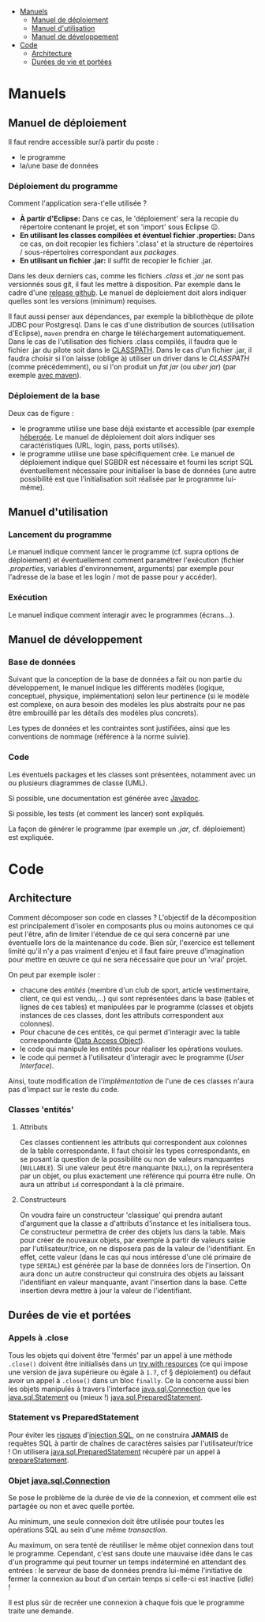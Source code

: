 - [Manuels](#orgc5af08d)
  - [Manuel de déploiement](#org2b6e584)
  - [Manuel d'utilisation](#org16d4fe6)
  - [Manuel de développement](#org80265c3)
- [Code](#org5a538f3)
  - [Architecture](#org878e228)
  - [Durées de vie et portées](#orge1d9127)



<a id="orgc5af08d"></a>

# Manuels


<a id="org2b6e584"></a>

## Manuel de déploiement

Il faut rendre accessible sur/à partir du poste :

-   le programme
-   la/une base de données


### Déploiement du programme

Comment l'application sera-t'elle utilisée ?

-   **À partir d'Eclipse:** Dans ce cas, le 'déploiement' sera la recopie du répertoire contenant le projet, et son 'import' sous Eclipse ☹.
-   **En utilisant les classes compilées et éventuel fichier .properties:** Dans ce cas, on doit recopier les fichiers '.class' et la structure de répertoires / sous-répertoires correspondant aux *packages*.
-   **En utilisant un fichier .jar:** il suffit de recopier le fichier .jar.

Dans les deux derniers cas, comme les fichiers *.class* et *.jar* ne sont pas versionnés sous git, il faut les mettre à disposition. Par exemple dans le cadre d'une [release github](https://blog.github.com/2013-07-02-release-your-software/). Le manuel de déploiement doit alors indiquer quelles sont les versions (minimum) requises.

Il faut aussi penser aux dépendances, par exemple la bibliothèque de pilote JDBC pour Postgresql. Dans le cas d'une distribution de sources (utilisation d'Eclipse), `maven` prendra en charge le téléchargement automatiquement. Dans le cas de l'utilisation des fichiers .class compilés, il faudra que le fichier .jar du pilote soit dans le [CLASSPATH](https://en.wikipedia.org/wiki/Classpath_(Java)). Dans le cas d'un fichier .jar, il faudra choisir si l'on laisse (oblige à) utiliser un driver dans le *CLASSPATH* (comme précédemment), ou si l'on produit un *fat jar* (ou *uber jar*) (par exemple [avec maven](https://dzone.com/articles/creating-executable-uber-jar%E2%80%99s)).


### Déploiement de la base

Deux cas de figure :

-   le programme utilise une base déjà existante et accessible (par exemple [hébergée](http://elephantsql.com/). Le manuel de déploiement doit alors indiquer ses caractéristiques (URL, login, pass, ports utilisés).
-   le programme utilise une base spécifiquement crée. Le manuel de déploiement indique quel SGBDR est nécessaire et fourni les script SQL éventuellement nécessaire pour initialiser la base de données (une autre possibilité est que l'initialisation soit réalisée par le programme lui-même).


<a id="org16d4fe6"></a>

## Manuel d'utilisation


### Lancement du programme

Le manuel indique comment lancer le programme (cf. supra options de déploiement) et éventuellement comment paramétrer l'exécution (fichier *.properties*, variables d'environnement, arguments) par exemple pour l'adresse de la base et les login / mot de passe pour y accéder).


### Exécution

Le manuel indique comment interagir avec le programmes (écrans…).


<a id="org80265c3"></a>

## Manuel de développement


### Base de données

Suivant que la conception de la base de données a fait ou non partie du développement, le manuel indique les différents modèles (logique, conceptuel, physique, implémentation) selon leur pertinence (si le modèle est complexe, on aura besoin des modèles les plus abstraits pour ne pas être embrouillé par les détails des modèles plus concrets).

Les types de données et les contraintes sont justifiées, ainsi que les conventions de nommage (référence à la norme suivie).


### Code

Les éventuels packages et les classes sont présentées, notamment avec un ou plusieurs diagrammes de classe (UML).

Si possible, une documentation est générée avec [Javadoc](http://www.oracle.com/technetwork/articles/java/index-137868.html).

Si possible, les tests (et comment les lancer) sont expliqués.

La façon de générer le programme (par exemple un *.jar*, cf. déploiement) est expliquée.


<a id="org5a538f3"></a>

# Code


<a id="org878e228"></a>

## Architecture

Comment décomposer son code en classes ? L'objectif de la décomposition est principalement d'isoler en composants plus ou moins autonomes ce qui peut l'être, afin de limiter l'étendue de ce qui sera concerné par une éventuelle lors de la maintenance du code. Bien sûr, l'exercice est tellement limité qu'il n'y a pas vraiment d'enjeu et il faut faire preuve d'imagination pour mettre en œuvre ce qui ne sera nécessaire que pour un 'vrai' projet.

On peut par exemple isoler :

-   chacune des *entités* (membre d'un club de sport, article vestimentaire, client, ce qui est vendu,…) qui sont représentées dans la base (tables et lignes de ces tables) et manipulées par le programme (classes et objets instances de ces classes, dont les attributs correspondent aux colonnes).
-   Pour chacune de ces entités, ce qui permet d'interagir avec la table correspondante ([Data Access Object](http://www.oracle.com/technetwork/java/dataaccessobject-138824.html)).
-   le code qui manipule les entités pour réaliser les opérations voulues.
-   le code qui permet à l'utilisateur d'interagir avec le programme (*User Interface*).

Ainsi, toute modification de l'*implémentation* de l'une de ces classes n'aura pas d'impact sur le reste du code.


### Classes 'entités'

1.  Attributs

    Ces classes contiennent les attributs qui correspondent aux colonnes de la table correspondante. Il faut choisir les types correspondants, en se posant la question de la possibilité ou non de valeurs manquantes (`NULLABLE`). Si une valeur peut être manquante (`NULL`), on la représentera par un objet, ou plus exactement une référence qui pourra être nulle. On aura un attribut `id` correspondant à la clé primaire.

2.  Constructeurs

    On voudra faire un constructeur 'classique' qui prendra autant d'argument que la classe a d'attributs d'instance et les initialisera tous. Ce constructeur permettra de créer des objets lus dans la table. Mais pour créer de nouveaux objets, par exemple à partir de valeurs saisie par l'utilisateur/trice, on ne disposera pas de la valeur de l'identifiant. En effet, cette valeur (dans le cas qui nous intéresse d'une clé primaire de type `SERIAL`) est générée par la base de données lors de l'insertion. On aura donc un autre constructeur qui construira des objets au laissant l'identifiant en valeur manquante, avant l'insertion dans la base. Cette insertion devra mettre à jour la valeur de l'identifiant.


<a id="orge1d9127"></a>

## Durées de vie et portées


### Appels à .close

Tous les objets qui doivent être 'fermés' par un appel à une méthode `.close()` doivent être initialisés dans un [try with resources](https://docs.oracle.com/javase/tutorial/essential/exceptions/tryResourceClose.html) (ce qui impose une version de java supérieure ou égale à `1.7`, cf § déploiement) ou défaut avoir un appel à `.close()` dans un bloc `finally`. Ce la concerne aussi bien les objets manipulés à travers l'interface [java.sql.Connection](https://docs.oracle.com/javase/7/docs/api/java/sql/Connection.html) que les [java.sql.Statement](https://docs.oracle.com/javase/7/docs/api/java/sql/Statement.html) ou (mieux !) [java.sql.PreparedStatement](https://docs.oracle.com/javase/7/docs/api/java/sql/PreparedStatement.html).


### Statement vs PreparedStatement

Pour éviter les [risques](https://xkcd.com/327/) d'[injection SQL](https://www.explainxkcd.com/wiki/index.php/Little_Bobby_Tables), on ne construira **JAMAIS** de requêtes SQL à partir de chaînes de caractères saisies par l'utilisateur/trice ! On utilisera [java.sql.PreparedStatement](https://docs.oracle.com/javase/7/docs/api/java/sql/PreparedStatement.html) récupéré par un appel à [prepareStatement](https://docs.oracle.com/javase/7/docs/api/java/sql/Connection.html#prepareStatement(java.lang.String)).


### Objet [java.sql.Connection](https://docs.oracle.com/javase/7/docs/api/java/sql/Connection.html)

Se pose le problème de la durée de vie de la connexion, et comment elle est partagée ou non et avec quelle portée.

Au minimum, une seule connexion doit être utilisée pour toutes les opérations SQL au sein d'une même *transaction*.

Au maximum, on sera tenté de réutiliser le même objet connexion dans tout le programme. Cependant, c'est sans doute une mauvaise idée dans le cas d'un programme qui peut tourner un temps indéterminé en attendant des entrées : le serveur de base de données prendra lui-même l'initiative de fermer la connexion au bout d'un certain temps si celle-ci est inactive (*idle*) !

Il est plus sûr de recréer une connexion à chaque fois que le programme traite une demande.
